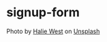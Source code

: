 # signup-form


Photo by <a href="https://unsplash.com/@haliewestphoto?utm_source=unsplash&utm_medium=referral&utm_content=creditCopyText">Halie West</a> on <a href="https://unsplash.com/photos/25xggax4bSA?utm_source=unsplash&utm_medium=referral&utm_content=creditCopyText">Unsplash</a>
  